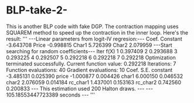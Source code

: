 # BLP-take-2-
This is another BLP code with fake DGP. The contraction mapping uses SQUAREM method to speed up the contraction in the inner loop. 
Here's the result:
'''
---Linear parameters from logit-IV regresion:---
             Coef.
Constant -3.643708
Price    -0.998815
Char1     5.726399
Char2     2.079959
---Start searching for random coefficients---
      Iter        f(X)
         1    0.397409
         2    0.293688
         3    0.293225
         4    0.292507
         5    0.292218
         6    0.292218
         7    0.292218
Optimization terminated successfully.
         Current function value: 0.292218
         Iterations: 7
         Function evaluations: 40
         Gradient evaluations: 10
             Coef.      S.E.
constant -3.485131  0.025390
price    -1.000877  0.004426
char1     6.000150  0.046532
char2     2.076059  0.014184
rc_char1  1.437001  0.153163
rc_char2  0.742560  0.200833
--- This estimation used 200 Halton draws. ---
--- 105.18553447723389 seconds ---
'''
